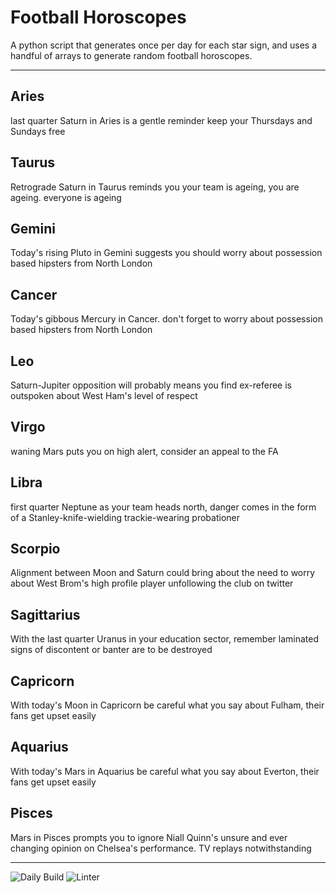# Football Horoscopes

A python script that generates once per day for each star sign, and uses a handful of arrays to generate random football horoscopes.

---

<!-- horoscopes_item starts -->
<h2>Aries</h2><p>last quarter Saturn in Aries is a gentle reminder keep your Thursdays and Sundays free</p><h2>Taurus</h2><p>Retrograde Saturn in Taurus reminds you your team is ageing, you are ageing. everyone is ageing</p><h2>Gemini</h2><p>Today's rising Pluto in Gemini suggests you should worry about possession based hipsters from North London</p><h2>Cancer</h2><p>Today's gibbous Mercury in Cancer. don't forget to worry about possession based hipsters from North London</p><h2>Leo</h2><p>Saturn-Jupiter opposition will probably means you find ex-referee is outspoken about West Ham's level of respect</p><h2>Virgo</h2><p>waning Mars puts you on high alert, consider an appeal to the FA</p><h2>Libra</h2><p>first quarter Neptune as your team heads north, danger comes in the form of a Stanley-knife-wielding trackie-wearing probationer</p><h2>Scorpio</h2><p>Alignment between Moon and Saturn could bring about the need to worry about West Brom's high profile player unfollowing the club on twitter</p><h2>Sagittarius</h2><p>With the last quarter Uranus in your education sector, remember laminated signs of discontent or banter are to be destroyed</p><h2>Capricorn</h2><p>With today's Moon in Capricorn be careful what you say about Fulham, their fans get upset easily</p><h2>Aquarius</h2><p>With today's Mars in Aquarius be careful what you say about Everton, their fans get upset easily</p><h2>Pisces</h2><p>Mars in Pisces prompts you to ignore Niall Quinn's unsure and ever changing opinion on Chelsea's performance. TV replays notwithstanding</p>
<!-- horoscopes_item ends -->

---

![Daily Build](https://github.com/MatBenfield/horofootball.thechels.uk/workflows/Daily%20Build/badge.svg) ![Linter](https://github.com/MatBenfield/horofootball.thechels.uk/workflows/Linter/badge.svg)
